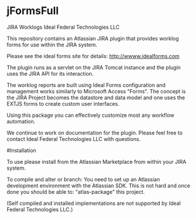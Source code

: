 # jFormsFull
JIRA Worklogs
Ideal Federal Technologies LLC


This repository contains an Atlassian JIRA plugin that provides worklog forms for use within the JIRA system.


Please see the ideal forms site for details:  http://wwww.idealforms.com


The plugin runs as a servlet on the JIRA Tomcat instance and the plugin uses the JIRA API for its interaction.

The worklog reports are built using Ideal Forms configuration and management works similarly to Microsoft Access "Forms".  The concept is the JIRA Project becomes the datastore and data model and one uses the EXTJS forms to create custom user interfaces.

Using this package you can effectively customize most any workflow automation.


We continue to work on documentation for the plugin.  Please feel free to contact Ideal Federal Technologies LLC with questions.



#Installation

To use please install from the Atlassian Marketplace from within your JIRA system.

To compile and alter or branch:  You need to set up an Atlassian development environment with the Atlassian SDK.  This is not hard and once done you should be able to:  "atlas-package" this project.

(Self compiled and installed implementations are not supported by Ideal Federal Technologies LLC.)






